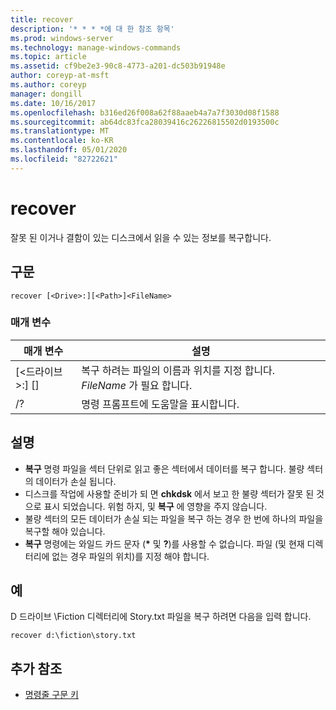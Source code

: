 ```yaml
---
title: recover
description: '* * * *에 대 한 참조 항목'
ms.prod: windows-server
ms.technology: manage-windows-commands
ms.topic: article
ms.assetid: cf9be2e3-90c8-4773-a201-dc503b91948e
author: coreyp-at-msft
ms.author: coreyp
manager: dongill
ms.date: 10/16/2017
ms.openlocfilehash: b316ed26f008a62f88aaeb4a7a7f3030d08f1588
ms.sourcegitcommit: ab64dc83fca28039416c26226815502d0193500c
ms.translationtype: MT
ms.contentlocale: ko-KR
ms.lasthandoff: 05/01/2020
ms.locfileid: "82722621"
---
```

# <a name="recover"></a>recover



잘못 된 이거나 결함이 있는 디스크에서 읽을 수 있는 정보를 복구합니다.



## <a name="syntax"></a>구문

```
recover [<Drive>:][<Path>]<FileName>
```

### <a name="parameters"></a>매개 변수

|           매개 변수           |                                          설명                                          |
|-------------------------------|-----------------------------------------------------------------------------------------------|
| [\<드라이브>:] [<Path>]<FileName> | 복구 하려는 파일의 이름과 위치를 지정 합니다. *FileName* 가 필요 합니다. |
|              /?               |                             명령 프롬프트에 도움말을 표시합니다.                              |

## <a name="remarks"></a>설명

-   **복구** 명령 파일을 섹터 단위로 읽고 좋은 섹터에서 데이터를 복구 합니다. 불량 섹터의 데이터가 손실 됩니다.
-   디스크를 작업에 사용할 준비가 되 면 **chkdsk** 에서 보고 한 불량 섹터가 잘못 된 것으로 표시 되었습니다. 위험 하지, 및 **복구** 에 영향을 주지 않습니다.
-   불량 섹터의 모든 데이터가 손실 되는 파일을 복구 하는 경우 한 번에 하나의 파일을 복구할 해야 있습니다.
-   **복구** 명령에는 와일드 카드 문자 (**&#42;** 및 **?**)를 사용할 수 없습니다. 파일 (및 현재 디렉터리에 없는 경우 파일의 위치)를 지정 해야 합니다.

## <a name="examples"></a>예

D 드라이브 \Fiction 디렉터리에 Story.txt 파일을 복구 하려면 다음을 입력 합니다.
```
recover d:\fiction\story.txt 
```

## <a name="additional-references"></a>추가 참조

- [명령줄 구문 키](command-line-syntax-key.md)